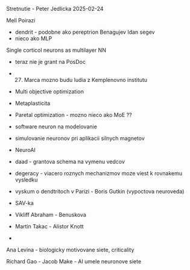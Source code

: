 Stretnutie - Peter Jedlicka 
2025-02-24


Mell Poirazi
- dendrit - podobne ako pereptrion
Benagujev
Idan segev
- nieco ako MLP

Single corticol neurons as multilayer NN


- teraz nie je grant na PosDoc

- 27. Marca mozno budu ludia z Kemplenovno institutu 
- Multi objective optimization
- Metaplasticita
- Paretal optimization - mozno nieco ako MoE ??


- software neuron na modelovanie
- simulovanie neuronov pri aplikacii silnych magnetov
- NeuroAI

- daad - grantova schema na vymenu vedcov

- degeracy - viacero roznych mechanizmov moze viest k rovnakemu vysledku



- vyskum o dendtritoch v Parizi - Boris Gutkin (vypoctova neuroveda)
- SAV-ka
- Vikliff Abraham - Benuskova
- Martin Takac - Alistor Knott
- 
Ana Levina - biologicky motivovane siete, criticality

Richard Gao - Jacob Make - AI umele neuronove siete




